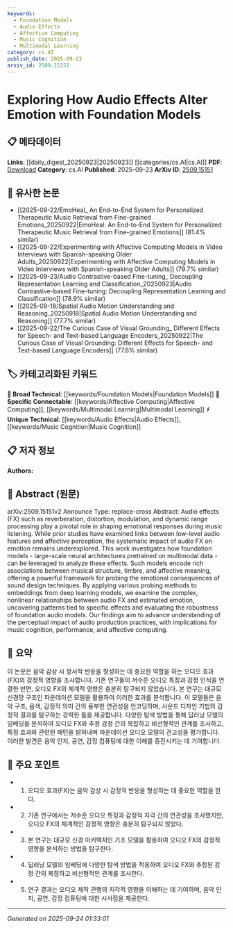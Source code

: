 ```yaml
---
keywords:
  - Foundation Models
  - Audio Effects
  - Affective Computing
  - Music Cognition
  - Multimodal Learning
category: cs.AI
publish_date: 2025-09-23
arxiv_id: 2509.15151
---
```


<!-- KEYWORD_LINKING_METADATA:
{
  "processed_timestamp": "2025-09-24T01:33:01.981459",
  "vocabulary_version": "1.0",
  "selected_keywords": [
    "Foundation Models",
    "Audio Effects",
    "Affective Computing",
    "Music Cognition",
    "Multimodal Learning"
  ],
  "rejected_keywords": [],
  "similarity_scores": {
    "Foundation Models": 0.85,
    "Audio Effects": 0.78,
    "Affective Computing": 0.82,
    "Music Cognition": 0.77,
    "Multimodal Learning": 0.8
  },
  "extraction_method": "AI_prompt_based",
  "budget_applied": true,
  "candidates_json": {
    "candidates": [
      {
        "surface": "foundation models",
        "canonical": "Foundation Models",
        "aliases": [
          "large-scale neural architectures",
          "pretrained models"
        ],
        "category": "broad_technical",
        "rationale": "Foundation models are central to the study and connect well with other AI-related concepts.",
        "novelty_score": 0.45,
        "connectivity_score": 0.88,
        "specificity_score": 0.65,
        "link_intent_score": 0.85
      },
      {
        "surface": "audio effects",
        "canonical": "Audio Effects",
        "aliases": [
          "FX",
          "sound effects"
        ],
        "category": "unique_technical",
        "rationale": "Audio effects are crucial for understanding the emotional impact of sound design.",
        "novelty_score": 0.72,
        "connectivity_score": 0.67,
        "specificity_score": 0.83,
        "link_intent_score": 0.78
      },
      {
        "surface": "affective computing",
        "canonical": "Affective Computing",
        "aliases": [
          "emotion computing",
          "emotion AI"
        ],
        "category": "specific_connectable",
        "rationale": "Affective computing is a key area that links emotion analysis with computational models.",
        "novelty_score": 0.55,
        "connectivity_score": 0.8,
        "specificity_score": 0.7,
        "link_intent_score": 0.82
      },
      {
        "surface": "music cognition",
        "canonical": "Music Cognition",
        "aliases": [
          "musical perception",
          "music psychology"
        ],
        "category": "unique_technical",
        "rationale": "Music cognition connects the study of audio effects with psychological responses.",
        "novelty_score": 0.68,
        "connectivity_score": 0.6,
        "specificity_score": 0.75,
        "link_intent_score": 0.77
      },
      {
        "surface": "multimodal data",
        "canonical": "Multimodal Learning",
        "aliases": [
          "multimodal datasets",
          "cross-modal data"
        ],
        "category": "specific_connectable",
        "rationale": "Multimodal learning is essential for understanding how different data types interact in foundation models.",
        "novelty_score": 0.5,
        "connectivity_score": 0.85,
        "specificity_score": 0.65,
        "link_intent_score": 0.8
      }
    ],
    "ban_list_suggestions": [
      "emotion",
      "impact",
      "techniques"
    ]
  },
  "decisions": [
    {
      "candidate_surface": "foundation models",
      "resolved_canonical": "Foundation Models",
      "decision": "linked",
      "scores": {
        "novelty": 0.45,
        "connectivity": 0.88,
        "specificity": 0.65,
        "link_intent": 0.85
      }
    },
    {
      "candidate_surface": "audio effects",
      "resolved_canonical": "Audio Effects",
      "decision": "linked",
      "scores": {
        "novelty": 0.72,
        "connectivity": 0.67,
        "specificity": 0.83,
        "link_intent": 0.78
      }
    },
    {
      "candidate_surface": "affective computing",
      "resolved_canonical": "Affective Computing",
      "decision": "linked",
      "scores": {
        "novelty": 0.55,
        "connectivity": 0.8,
        "specificity": 0.7,
        "link_intent": 0.82
      }
    },
    {
      "candidate_surface": "music cognition",
      "resolved_canonical": "Music Cognition",
      "decision": "linked",
      "scores": {
        "novelty": 0.68,
        "connectivity": 0.6,
        "specificity": 0.75,
        "link_intent": 0.77
      }
    },
    {
      "candidate_surface": "multimodal data",
      "resolved_canonical": "Multimodal Learning",
      "decision": "linked",
      "scores": {
        "novelty": 0.5,
        "connectivity": 0.85,
        "specificity": 0.65,
        "link_intent": 0.8
      }
    }
  ]
}
-->

# Exploring How Audio Effects Alter Emotion with Foundation Models

## 📋 메타데이터

**Links**: [[daily_digest_20250923|20250923]] [[categories/cs.AI|cs.AI]]
**PDF**: [Download](https://arxiv.org/pdf/2509.15151.pdf)
**Category**: cs.AI
**Published**: 2025-09-23
**ArXiv ID**: [2509.15151](https://arxiv.org/abs/2509.15151)

## 🔗 유사한 논문
- [[2025-09-22/EmoHeal_ An End-to-End System for Personalized Therapeutic Music Retrieval from Fine-grained Emotions_20250922|EmoHeal: An End-to-End System for Personalized Therapeutic Music Retrieval from Fine-grained Emotions]] (81.4% similar)
- [[2025-09-22/Experimenting with Affective Computing Models in Video Interviews with Spanish-speaking Older Adults_20250922|Experimenting with Affective Computing Models in Video Interviews with Spanish-speaking Older Adults]] (79.7% similar)
- [[2025-09-23/Audio Contrastive-based Fine-tuning_ Decoupling Representation Learning and Classification_20250923|Audio Contrastive-based Fine-tuning: Decoupling Representation Learning and Classification]] (78.9% similar)
- [[2025-09-18/Spatial Audio Motion Understanding and Reasoning_20250918|Spatial Audio Motion Understanding and Reasoning]] (77.7% similar)
- [[2025-09-22/The Curious Case of Visual Grounding_ Different Effects for Speech- and Text-based Language Encoders_20250922|The Curious Case of Visual Grounding: Different Effects for Speech- and Text-based Language Encoders]] (77.6% similar)

## 🏷️ 카테고리화된 키워드
**🧠 Broad Technical**: [[keywords/Foundation Models|Foundation Models]]
**🔗 Specific Connectable**: [[keywords/Affective Computing|Affective Computing]], [[keywords/Multimodal Learning|Multimodal Learning]]
**⚡ Unique Technical**: [[keywords/Audio Effects|Audio Effects]], [[keywords/Music Cognition|Music Cognition]]

## 📋 저자 정보

**Authors:** 

## 📄 Abstract (원문)

arXiv:2509.15151v2 Announce Type: replace-cross 
Abstract: Audio effects (FX) such as reverberation, distortion, modulation, and dynamic range processing play a pivotal role in shaping emotional responses during music listening. While prior studies have examined links between low-level audio features and affective perception, the systematic impact of audio FX on emotion remains underexplored. This work investigates how foundation models - large-scale neural architectures pretrained on multimodal data - can be leveraged to analyze these effects. Such models encode rich associations between musical structure, timbre, and affective meaning, offering a powerful framework for probing the emotional consequences of sound design techniques. By applying various probing methods to embeddings from deep learning models, we examine the complex, nonlinear relationships between audio FX and estimated emotion, uncovering patterns tied to specific effects and evaluating the robustness of foundation audio models. Our findings aim to advance understanding of the perceptual impact of audio production practices, with implications for music cognition, performance, and affective computing.

## 📝 요약

이 논문은 음악 감상 시 정서적 반응을 형성하는 데 중요한 역할을 하는 오디오 효과(FX)의 감정적 영향을 조사합니다. 기존 연구들이 저수준 오디오 특징과 감정 인식을 연결한 반면, 오디오 FX의 체계적 영향은 충분히 탐구되지 않았습니다. 본 연구는 대규모 신경망 구조인 파운데이션 모델을 활용하여 이러한 효과를 분석합니다. 이 모델들은 음악 구조, 음색, 감정적 의미 간의 풍부한 연관성을 인코딩하며, 사운드 디자인 기법의 감정적 결과를 탐구하는 강력한 틀을 제공합니다. 다양한 탐색 방법을 통해 딥러닝 모델의 임베딩을 분석하여 오디오 FX와 추정 감정 간의 복잡하고 비선형적인 관계를 조사하고, 특정 효과와 관련된 패턴을 밝혀내며 파운데이션 오디오 모델의 견고성을 평가합니다. 이러한 발견은 음악 인지, 공연, 감정 컴퓨팅에 대한 이해를 증진시키는 데 기여합니다.

## 🎯 주요 포인트

- 1. 오디오 효과(FX)는 음악 감상 시 감정적 반응을 형성하는 데 중요한 역할을 한다.
- 2. 기존 연구에서는 저수준 오디오 특징과 감정적 지각 간의 연관성을 조사했지만, 오디오 FX의 체계적인 감정적 영향은 충분히 탐구되지 않았다.
- 3. 본 연구는 대규모 신경 아키텍처인 기초 모델을 활용하여 오디오 FX의 감정적 영향을 분석하는 방법을 탐구한다.
- 4. 딥러닝 모델의 임베딩에 다양한 탐색 방법을 적용하여 오디오 FX와 추정된 감정 간의 복잡하고 비선형적인 관계를 조사한다.
- 5. 연구 결과는 오디오 제작 관행의 지각적 영향을 이해하는 데 기여하며, 음악 인지, 공연, 감정 컴퓨팅에 대한 시사점을 제공한다.


---

*Generated on 2025-09-24 01:33:01*